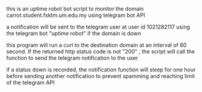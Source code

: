 this is an uptime robot bot script to monitor the domain carrot.student.fsktm.um.edu.my using telegram bot API

a notification will be sent to the telegram user at user id 1021282117 using the telegram bot "uptime robot" if the domain is down

this program will run a curl to the destination domain at an interval of 60 second. If the returned http status code is not "200" , the script will call the function to send the telegram notification to the user

if a status down is recorded, the notification function will sleep for one hour before sending another notification to prevent spamming and reaching limit of the telegram API

